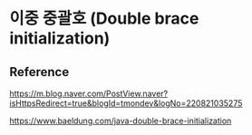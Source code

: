 # 이중 중괄호 (Double brace initialization)


## Reference

https://m.blog.naver.com/PostView.naver?isHttpsRedirect=true&blogId=tmondev&logNo=220821035275

https://www.baeldung.com/java-double-brace-initialization